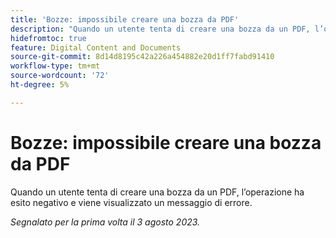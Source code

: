 ```yaml
---
title: 'Bozze: impossibile creare una bozza da PDF'
description: "Quando un utente tenta di creare una bozza da un PDF, l’operazione ha esito negativo e viene visualizzato un messaggio di errore."
hidefromtoc: true
feature: Digital Content and Documents
source-git-commit: 8d14d8195c42a226a454882e20d1ff7fabd91410
workflow-type: tm+mt
source-wordcount: '72'
ht-degree: 5%

---
```



# Bozze: impossibile creare una bozza da PDF

<!--WF and WFP TOCs-->

Quando un utente tenta di creare una bozza da un PDF, l’operazione ha esito negativo e viene visualizzato un messaggio di errore.

_Segnalato per la prima volta il 3 agosto 2023._
